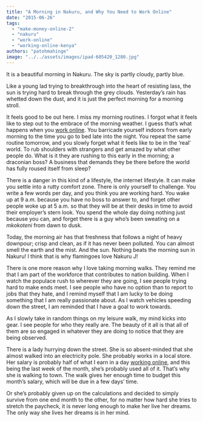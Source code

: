 ```yaml
---
title: "A Morning in Nakuru, and Why You Need to Work Online"
date: "2015-06-26"
tags: 
  - "make-money-online-2"
  - "nakuru"
  - "work-online"
  - "working-online-kenya"
authors: "patohmahinge"
image: "../../assets/images/ipad-605420_1280.jpg"
---
```


It is a beautiful morning in Nakuru. The sky is partly cloudy, partly blue.

Like a young lad trying to breakthrough into the heart of resisting lass, the sun is trying hard to break through the grey clouds. Yesterday’s rain has whetted down the dust, and it is just the perfect morning for a morning stroll.

It feels good to be out here. I miss my morning routines. I forgot what it feels like to step out to the embrace of the morning weather. I guess that’s what happens when you [work online](https://mahinge.com/wp-content/uploads/2015/06/mahinge.com). You barricade yourself indoors from early morning to the time you go to bed late into the night. You repeat the same routine tomorrow, and you slowly forget what it feels like to be in the ‘real’ world. To rub shoulders with strangers and get amazed by what other people do. What is it they are rushing to this early in the morning; a draconian boss? A business that demands they be there before the world has fully roused itself from sleep?

There is a danger in this kind of a lifestyle, the internet lifestyle. It can make you settle into a rutty comfort zone. There is only yourself to challenge. You write a few words per day, and you think you are working hard. You wake up at 9 a.m. because you have no boss to answer to, and forget other people woke up at 5 a.m. so that they will be at their desks in time to avoid their employer’s stern look. You spend the whole day doing nothing just because you can, and forget there is a guy who’s been sweating on a _mkokoteni_ from dawn to dusk.

Today, the morning air has that freshness that follows a night of heavy downpour; crisp and clean, as if it has never been polluted. You can almost smell the earth and the mist. And the sun. Nothing beats the morning sun in Nakuru! I think that is why flamingoes love Nakuru J!

There is one more reason why I love taking morning walks. They remind me that I am part of the workforce that contributes to nation building. When I watch the populace rush to wherever they are going, I see people trying hard to make ends meet. I see people who have no option than to report to jobs that they hate, and I remind myself that I am lucky to be doing something that I am really passionate about. As I watch vehicles speeding down the street, I am reminded that I have a goal to work towards.

As I slowly take in random things on my leisure walk, my mind kicks into gear. I see people for who they really are. The beauty of it all is that all of them are so engaged in whatever they are doing to notice that they are being observed.

There is a lady hurrying down the street. She is so absent-minded that she almost walked into an electricity pole. She probably works in a local store. Her salary is probably half of what I earn in a day [working online](https://mahinge.com/wp-content/uploads/2015/06/kenyaforexfirm.co.ke), and this being the last week of the month, she’s probably used all of it. That’s why she is walking to town. The walk gives her enough time to budget this month’s salary, which will be due in a few days’ time.

Or she’s probably given up on the calculations and decided to simply survive from one end month to the other, for no matter how hard she tries to stretch the paycheck, it is never long enough to make her live her dreams. The only way she lives her dreams is in her mind.
